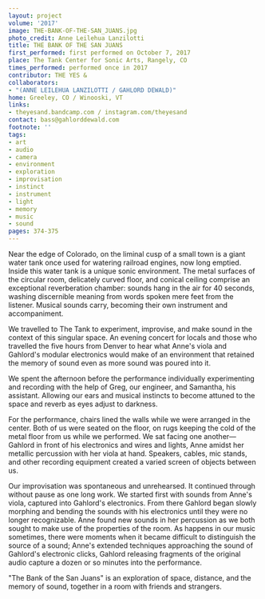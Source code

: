 ```yaml
---
layout: project
volume: '2017'
image: THE-BANK-OF-THE-SAN_JUANS.jpg
photo_credit: Anne Leilehua Lanzilotti
title: THE BANK OF THE SAN JUANS
first_performed: first performed on October 7, 2017
place: The Tank Center for Sonic Arts, Rangely, CO
times_performed: performed once in 2017
contributor: THE YES &
collaborators:
- "(ANNE LEILEHUA LANZILOTTI / GAHLORD DEWALD)"
home: Greeley, CO / Winooski, VT
links:
- theyesand.bandcamp.com / instagram.com/theyesand
contact: bass@gahlorddewald.com
footnote: ''
tags:
- art
- audio
- camera
- environment
- exploration
- improvisation
- instinct
- instrument
- light
- memory
- music
- sound
pages: 374-375
---
```


Near the edge of Colorado, on the liminal cusp of a small town is a giant water tank once used for watering railroad engines, now long emptied. Inside this water tank is a unique sonic environment. The metal surfaces of the circular room, delicately curved floor, and conical ceiling comprise an exceptional reverberation chamber: sounds hang in the air for 40 seconds, washing discernible meaning from words spoken mere feet from the listener. Musical sounds carry, becoming their own instrument and accompaniment.

We travelled to The Tank to experiment, improvise, and make sound in the context of this singular space. An evening concert for locals and those who travelled the five hours from Denver to hear what Anne's viola and Gahlord's modular electronics would make of an environment that retained the memory of sound even as more sound was poured into it.

We spent the afternoon before the performance individually experimenting and recording with the help of Greg, our engineer, and Samantha, his assistant. Allowing our ears and musical instincts to become attuned to the space and reverb as eyes adjust to darkness.

For the performance, chairs lined the walls while we were arranged in the center. Both of us were seated on the floor, on rugs keeping the cold of the metal floor from us while we performed. We sat facing one another—Gahlord in front of his electronics and wires and lights, Anne amidst her metallic percussion with her viola at hand. Speakers, cables, mic stands, and other recording equipment created a varied screen of objects between us.

Our improvisation was spontaneous and unrehearsed. It continued through without pause as one long work. We started first with sounds from Anne's viola, captured into Gahlord's electronics. From there Gahlord began slowly morphing and bending the sounds with his electronics until they were no longer recognizable. Anne found new sounds in her percussion as we both sought to make use of the properties of the room. As happens in our music sometimes, there were moments when it became difficult to distinguish the source of a sound; Anne's extended techniques approaching the sound of Gahlord's electronic clicks, Gahlord releasing fragments of the original audio capture a dozen or so minutes into the performance.

"The Bank of the San Juans" is an exploration of space, distance, and the memory of sound, together in a room with friends and strangers.
